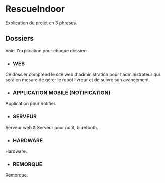 # RescueIndoor

Explication du projet en 3 phrases.

## Dossiers

Voici l'explication pour chaque dossier:

* ### WEB

Ce dossier comprend le site web d'administration pour l'administrateur qui sera en mesure de gérer le robot livreur et de suivre son avancement.

* ### APPLICATION MOBILE (NOTIFICATION)

Application pour notifier.

* ### SERVEUR

Serveur web & Serveur pour notif, bluetooth.

* ### HARDWARE

Hardware.

* ### REMORQUE

Remorque.
